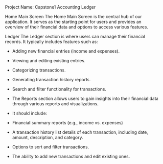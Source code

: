 Project Name: Capstone1 Accounting Ledger

Home Main Screen The Home Main Screen is the central hub of our application. 
It serves as the starting point for users and provides an overview of their 
financial data and options to access various features. 

 Ledger The Ledger section is where users can manage their financial records.
 It typically includes features such as:
 - Adding new financial entries (income and expenses). 
 - Viewing and editing existing entries.
 - Categorizing transactions.
 - Generating transaction history reports.
 -  Search and filter functionality for transactions.

 - The Reports section allows users to gain insights into their financial data through various reports and visualizations.
 - It should include:
 - Financial summary reports (e.g., income vs. expenses)

 - A transaction history list details of each transaction, including date, amount, description, and category.
 - Options to sort and filter transactions.
 - The ability to add new transactions and edit existing ones.
